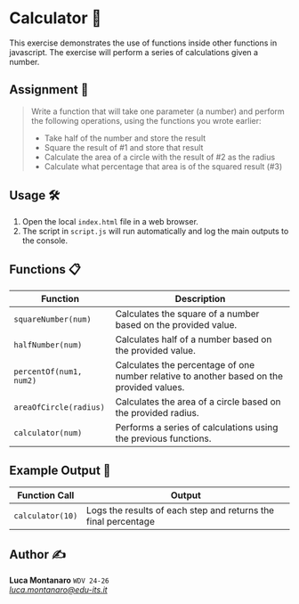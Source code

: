# Calculator 🔢

This exercise demonstrates the use of functions inside other functions in javascript.
The exercise will perform a series of calculations given a number.

## Assignment 📝

> Write a function that will take one parameter (a number) and perform the
following operations, using the functions you wrote earlier:
> - Take half of the number and store the result
> - Square the result of #1 and store that result
> - Calculate the area of a circle with the result of #2 as the radius
> - Calculate what percentage that area is of the squared result (#3)

## Usage 🛠️

1. Open the local `index.html` file in a web browser.
2. The script in `script.js` will run automatically and log the main outputs to the console.

## Functions 📋

| Function          | Description                                                                 |
|-------------------|-----------------------------------------------------------------------------|
| `squareNumber(num)` | Calculates the square of a number based on the provided value.              |
| `halfNumber(num)`   | Calculates half of a number based on the provided value.                    |
| `percentOf(num1, num2)` | Calculates the percentage of one number relative to another based on the provided values. |
| `areaOfCircle(radius)` | Calculates the area of a circle based on the provided radius.             |
| `calculator(num)`     | Performs a series of calculations using the previous functions.             |

## Example Output 📜

| Function Call                | Output                                      |
|------------------------------|---------------------------------------------|
| `calculator(10)`             | Logs the results of each step and returns the final percentage |

## Author ✍️

**Luca Montanaro** `WDV 24-26`  
*luca.montanaro@edu-its.it*